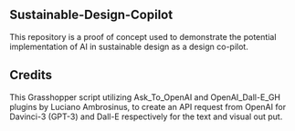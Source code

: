 ## Sustainable-Design-Copilot

This repository is a proof of concept used to demonstrate the potential implementation of AI in sustainable design as a design co-pilot. <br />

## Credits 
This Grasshopper script utilizing Ask_To_OpenAI and OpenAI_Dall-E_GH plugins by Luciano Ambrosinus, to create an API request from OpenAI for Davinci-3 (GPT-3) and Dall-E respectively for the text and visual out put. <br />
